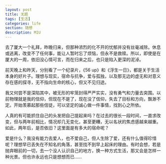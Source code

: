 ```yaml
---
layout: post
title: 无题
tags: [生活]
categories: life
section: 随想
description: MIU
---
```

去了厦大一个礼拜，昨晚归来，但那种浓烈的化不开的忧郁并没有丝毫减除。休息或逃离，改变不了任何事，能让人暂时忘了烦恼，但永不是救赎。所以，即使是在厦大的一周，依旧没心情可言，而在归来之后，也只是陷入更深的泥淖。

前天晚上和昨天，分别看了一个纪录片，《56 up》和《浮生一日》，都是关于生活本身的好片子。理想与现实，宿命与抗争，爱与孤独，以及那无边的虚无和对意义存在感的探寻，无不指向生命的核心，但又不见归途。

我又何尝不是深陷其中，被无形的牢笼封得严严实实，没有勇气和力量去突围。以前物理就是我的信仰，但现在不是了，现在没了信仰，失去了目标和方向，飘渺不定。开始羡慕起那些信徒，可以坚定的诚心做一件事情，找到心之所依。

人真的有可能抓住自己的头发把自己提起来吗？在过去的很长一段时间，一直求改变，但与两年前相比，情况却几无变化，甚至更糟，无以名状的焦虑感越来越重。如此，两年后，是否依旧？这里面是有多大的宿命呢？

爱是什么？我没有能力去爱人，也不爱自己，但人生除了爱，还有什么值得珍惜呢？理想早已丢失在不知名的角落，甚至找不到早上起床的理由。有时会想，若是抛弃眼前的一切，去一个没人认识自己的地方，换一种方式生活，那又会是怎样一种光景。但也许永远也只是想想而已……